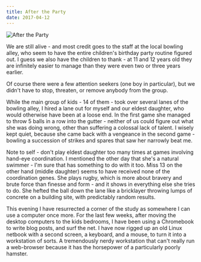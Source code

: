 ```yaml
---
title: After the Party
date: 2017-04-12
---
```


![After the Party](https://source.unsplash.com/-m88z7ily-w/1600x900)

We are still alive - and most credit goes to the staff at the local bowling alley, who seem to have the entire children's birthday party routine figured out. I guess we also have the children to thank - at 11 and 12 years old they are infinitely easier to manage than they were even two or three years earlier.

Of course there were a few attention seekers (one boy in particular), but we didn't have to stop, threaten, or remove anybody from the group.

While the main group of kids - 14 of them - took over several lanes of the bowling alley, I hired a lane out for myself and our eldest daughter, who would otherwise have been at a loose end. In the first game she managed to throw 5 balls in a row into the gutter - neither of us could figure out what she was doing wrong, other than suffering a colossal lack of talent. I wisely kept quiet, because she came back with a vengeance in the second game - bowling a succession of strikes and spares that saw her narrowly beat me.

Note to self - don't play eldest daughter too many times at games involving hand-eye coordination. I mentioned the other day that she's a natural swimmer - I'm sure that has something to do with it too. Miss 13 on the other hand (middle daughter) seems to have received none of the coordination genes. She plays rugby, which is more about bravery and brute force than finesse and form - and it shows in everything else she tries to do. She hefted the ball down the lane like a bricklayer throwing lumps of concrete on a building site, with predictably random results.

This evening I have resurrected a corner of the study as somewhere I can use a computer once more. For the last few weeks, after moving the desktop computers to the kids bedrooms, I have been using a Chromebook to write blog posts, and surf the net. I have now rigged up an old Linux netbook with a second screen, a keyboard, and a mouse, to turn it into a workstation of sorts. A tremendously nerdy workstation that can't really run a web-browser because it has the horsepower of a particularly poorly hamster.